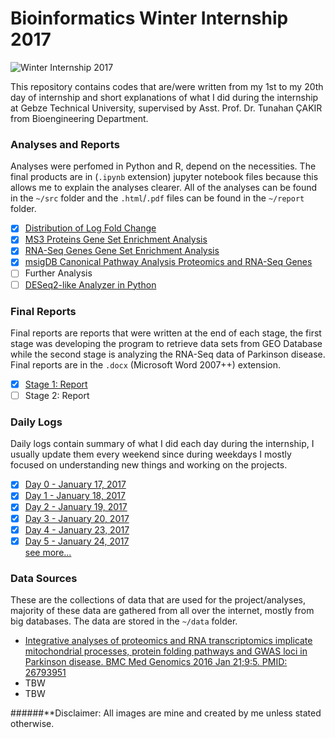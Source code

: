 # Bioinformatics Winter Internship 2017

![Winter Internship 2017](https://github.com/hariesramdhani/winter-internship-2017/blob/master/readme_banner.png)

This repository contains codes that are/were written from my 1st to my 20th day of internship and short explanations of what I did during the internship at Gebze Technical University, supervised by Asst. Prof. Dr. Tunahan ÇAKIR from Bioengineering Department.

### Analyses and Reports
Analyses were perfomed in Python and R, depend on the necessities. The final products are in (`.ipynb` extension) jupyter notebook files because this allows me to explain the analyses clearer. All of the analyses can be found in the `~/src` folder and the `.html`/`.pdf` files can be found in the `~/report` folder.
- [x] [Distribution of Log Fold Change](https://github.com/hariesramdhani/winter-internship-2017/blob/master/src/Distribution%20of%20Log%20Fold%20Change.ipynb)
- [x] [MS3 Proteins Gene Set Enrichment Analysis](https://github.com/hariesramdhani/winter-internship-2017/blob/master/src/Proteomics%20Genes%20GO%20Enrichment%20Analysis.ipynb)
- [x] [RNA-Seq Genes Gene Set Enrichment Analysis](https://github.com/hariesramdhani/winter-internship-2017/blob/master/src/RNA-Seq%20Genes%20GO%20Enrichment%20Analysis.ipynb)
- [x] [msigDB Canonical Pathway Analysis Proteomics and RNA-Seq Genes](https://github.com/hariesramdhani/winter-internship-2017/blob/master/src/msigDB%20Canonical%20Pathway%20Analysis%20Proteomics%20and%20RNA-Seq%20Genes.ipynb)
- [ ] Further Analysis
- [ ] [DESeq2-like Analyzer in Python](https://github.com/hariesramdhani/winter-internship-2017/blob/master/src/DESeq2-like%20Analyzer%20in%20Python.ipynb)

### Final Reports
Final reports are reports that were written at the end of each stage, the first stage was developing the program to retrieve data sets from GEO Database while the second stage is analyzing the RNA-Seq data of Parkinson disease. Final reports are in the `.docx` (Microsoft Word 2007++) extension.
- [x] [Stage 1: Report](https://github.com/hariesramdhani/winter-internship-2017/blob/master/report/Internship%20Report%201.pdf)
- [ ] Stage 2: Report

### Daily Logs
Daily logs contain summary of what I did each day during the internship, I usually update them every weekend since during weekdays I mostly focused on understanding new things and working on the projects.
- [x] [Day 0 - January 17, 2017](https://github.com/hariesramdhani/winter-internship-2017/wiki/Day-0)
- [x] [Day 1 - January 18, 2017](https://github.com/hariesramdhani/winter-internship-2017/wiki/Day-1)
- [x] [Day 2 - January 19, 2017](https://github.com/hariesramdhani/winter-internship-2017/wiki/Day-2)
- [x] [Day 3 - January 20, 2017](https://github.com/hariesramdhani/winter-internship-2017/wiki/Day-3)
- [x] [Day 4 - January 23, 2017](https://github.com/hariesramdhani/winter-internship-2017/wiki/Day-4) 
- [x] [Day 5 - January 24, 2017](https://github.com/hariesramdhani/winter-internship-2017/wiki/Day-5)
  <br>[see more...](https://github.com/hariesramdhani/winter-internship-2017/blob/master/dailyLogs.md)</br>
  
### Data Sources
These are the collections of data that are used for the project/analyses, majority of these data are gathered from all over the internet, mostly from big databases. The data are stored in the `~/data` folder.
- [Integrative analyses of proteomics and RNA transcriptomics implicate mitochondrial processes, protein folding pathways and GWAS loci in Parkinson disease. BMC Med Genomics 2016 Jan 21;9:5. PMID: 26793951](https://www.ncbi.nlm.nih.gov/geo/query/acc.cgi?acc=GSE68719)
- TBW
- TBW

######**Disclaimer: All images are mine and created by me unless stated otherwise.
